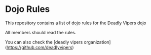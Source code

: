 Dojo Rules
==========

This repository contains a list of dojo rules for the Deadly Vipers dojo

All members should read the rules.

You can also check the [deadly vipers organization] (https://github.com/deadlyvipers)



